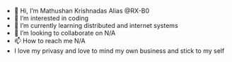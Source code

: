 - 👋 Hi, I’m Mathushan Krishnadas Alias @RX-B0
- 👀 I’m interested in coding
- 🌱 I’m currently learning distributed and internet systems
- 💞️ I’m looking to collaborate on N/A
- 📫 How to reach me N/A
- I love my privasy and love to mind my own business and stick to my self

<!---
RX-B0/RX-B0 is a ✨ special ✨ repository because its `README.md` (this file) appears on your GitHub profile.
You can click the Preview link to take a look at your changes.
--->

